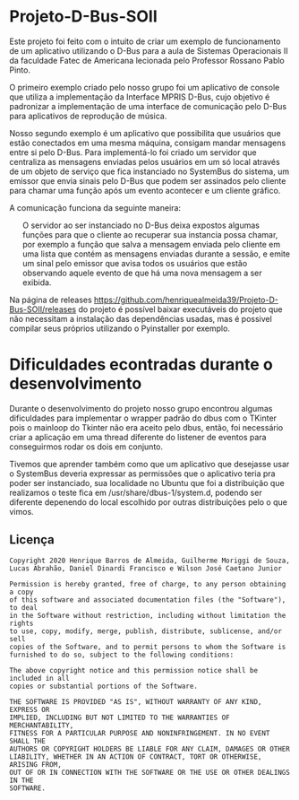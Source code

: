 # Projeto-D-Bus-SOII
Este projeto foi feito com o intuito de criar um exemplo de funcionamento de um aplicativo utilizando o D-Bus para  a aula de Sistemas Operacionais II da faculdade Fatec de Americana lecionada pelo Professor Rossano Pablo Pinto.
 
O primeiro exemplo criado pelo nosso grupo foi um aplicativo de console que utiliza a implementação da Interface MPRIS D-Bus, cujo objetivo é padronizar a implementação de uma interface de comunicação pelo D-Bus para aplicativos de reprodução de música.

Nosso segundo exemplo é um aplicativo que possibilita que usuários que estão conectados em uma mesma máquina, consigam mandar mensagens entre si pelo D-Bus. Para implementá-lo foi criado um servidor que centraliza as mensagens enviadas pelos usuários em um só local através de um objeto de serviço que fica instanciado no SystemBus do sistema, um emissor que envia sinais pelo D-Bus que podem ser assinados pelo cliente para chamar uma função após um evento acontecer e um cliente gráfico. 

A comunicação funciona da seguinte maneira:

<ul>
O servidor ao ser instanciado no D-Bus deixa expostos algumas funções para que o cliente ao recuperar sua instancia possa chamar, por exemplo a função que salva a mensagem enviada pelo cliente em uma lista que contém as mensagens enviadas durante a sessão, e emite um sinal pelo emissor que avisa todos os usuários que estão observando aquele evento de que há uma nova mensagem a ser exibida.
</ul>
Na página de releases <a href="https://github.com/henriquealmeida39/Projeto-D-Bus-SOII/releases">https://github.com/henriquealmeida39/Projeto-D-Bus-SOII/releases</a> do projeto é possível baixar executáveis do projeto que não necessitam a instalação das dependências usadas, mas é possivel compilar seus próprios utilizando o Pyinstaller por exemplo.

# Dificuldades econtradas durante o desenvolvimento
Durante o desenvolvimento do projeto nosso grupo encontrou algumas dificuldades para implementar o wrapper padrão do dbus com o TKinter pois o mainloop do Tkinter não era aceito pelo dbus, então, foi necessário criar a aplicação em uma thread diferente do listener de eventos para conseguirmos rodar os dois em conjunto.

Tivemos que aprender também como que um aplicativo que desejasse usar o SystemBus deveria expressar as permissões que o aplicativo teria pra poder ser instanciado, sua localidade no Ubuntu que foi a distribuição que realizamos o teste fica em /usr/share/dbus-1/system.d, podendo ser diferente depenendo do local escolhido por outras distribuições pelo o que vimos.      

## Licença

    Copyright 2020 Henrique Barros de Almeida, Guilherme Moriggi de Souza, Lucas Abrahão, Daniel Dinardi Francisco e Wilson José Caetano Junior
    
    Permission is hereby granted, free of charge, to any person obtaining a copy
    of this software and associated documentation files (the "Software"), to deal
    in the Software without restriction, including without limitation the rights
    to use, copy, modify, merge, publish, distribute, sublicense, and/or sell
    copies of the Software, and to permit persons to whom the Software is
    furnished to do so, subject to the following conditions:
    
    The above copyright notice and this permission notice shall be included in all
    copies or substantial portions of the Software.
    
    THE SOFTWARE IS PROVIDED "AS IS", WITHOUT WARRANTY OF ANY KIND, EXPRESS OR
    IMPLIED, INCLUDING BUT NOT LIMITED TO THE WARRANTIES OF MERCHANTABILITY,
    FITNESS FOR A PARTICULAR PURPOSE AND NONINFRINGEMENT. IN NO EVENT SHALL THE
    AUTHORS OR COPYRIGHT HOLDERS BE LIABLE FOR ANY CLAIM, DAMAGES OR OTHER
    LIABILITY, WHETHER IN AN ACTION OF CONTRACT, TORT OR OTHERWISE, ARISING FROM,
    OUT OF OR IN CONNECTION WITH THE SOFTWARE OR THE USE OR OTHER DEALINGS IN THE
    SOFTWARE.